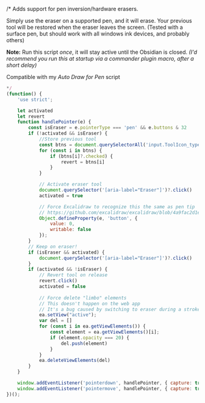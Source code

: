 /*
Adds support for pen inversion/hardware erasers.

Simply use the eraser on a supported pen, and it will erase. Your previous tool will be restored when the eraser leaves the screen.
(Tested with a surface pen, but should work with all windows ink devices, and probably others)

**Note:** Run this script *once*, it will stay active until the Obsidian is closed. *(I'd recommend you run this at startup via a commander plugin macro, after a short delay)*

Compatible with my *Auto Draw for Pen* script

```javascript
*/
(function() {
    'use strict';

    let activated
    let revert
    function handlePointer(e) {
        const isEraser = e.pointerType === 'pen' && e.buttons & 32
        if (!activated && isEraser) {
            //Store previous tool
            const btns = document.querySelectorAll('input.ToolIcon_type_radio')
            for (const i in btns) {
                if (btns[i]?.checked) {
                    revert = btns[i]
                }
            }

            // Activate eraser tool
            document.querySelector('[aria-label="Eraser"]')?.click()
            activated = true

            // Force Excalidraw to recognize this the same as pen tip
            // https://github.com/excalidraw/excalidraw/blob/4a9fac2d1e5c4fac334201ef53c6f5d2b5f6f9f5/src/components/App.tsx#L2945-L2951
            Object.defineProperty(e, 'button', {
                value: 0,
                writable: false
            });
        }
        // Keep on eraser!
        if (isEraser && activated) {
            document.querySelector('[aria-label="Eraser"]')?.click()
        }
        if (activated && !isEraser) {
            // Revert tool on release
            revert.click()
            activated = false
            
            // Force delete "limbo" elements
            // This doesn't happen on the web app
            // It's a bug caused by switching to eraser during a stroke
            ea.setView("active");
            var del = []
            for (const i in ea.getViewElements()) {
                const element = ea.getViewElements()[i];
                if (element.opacity === 20) {
                    del.push(element)
                }
            }
            ea.deleteViewElements(del)
        }
    }

    window.addEventListener('pointerdown', handlePointer, { capture: true })
    window.addEventListener('pointermove', handlePointer, { capture: true })
})();